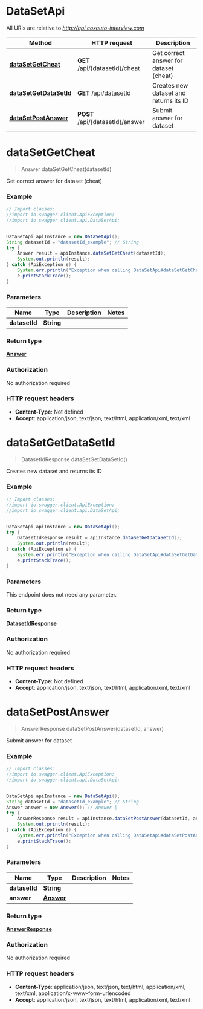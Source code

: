 # DataSetApi

All URIs are relative to *http://api.coxauto-interview.com*

Method | HTTP request | Description
------------- | ------------- | -------------
[**dataSetGetCheat**](DataSetApi.md#dataSetGetCheat) | **GET** /api/{datasetId}/cheat | Get correct answer for dataset (cheat)
[**dataSetGetDataSetId**](DataSetApi.md#dataSetGetDataSetId) | **GET** /api/datasetId | Creates new dataset and returns its ID
[**dataSetPostAnswer**](DataSetApi.md#dataSetPostAnswer) | **POST** /api/{datasetId}/answer | Submit answer for dataset


<a name="dataSetGetCheat"></a>
# **dataSetGetCheat**
> Answer dataSetGetCheat(datasetId)

Get correct answer for dataset (cheat)

### Example
```java
// Import classes:
//import io.swagger.client.ApiException;
//import io.swagger.client.api.DataSetApi;


DataSetApi apiInstance = new DataSetApi();
String datasetId = "datasetId_example"; // String | 
try {
    Answer result = apiInstance.dataSetGetCheat(datasetId);
    System.out.println(result);
} catch (ApiException e) {
    System.err.println("Exception when calling DataSetApi#dataSetGetCheat");
    e.printStackTrace();
}
```

### Parameters

Name | Type | Description  | Notes
------------- | ------------- | ------------- | -------------
 **datasetId** | **String**|  |

### Return type

[**Answer**](Answer.md)

### Authorization

No authorization required

### HTTP request headers

 - **Content-Type**: Not defined
 - **Accept**: application/json, text/json, text/html, application/xml, text/xml

<a name="dataSetGetDataSetId"></a>
# **dataSetGetDataSetId**
> DatasetIdResponse dataSetGetDataSetId()

Creates new dataset and returns its ID

### Example
```java
// Import classes:
//import io.swagger.client.ApiException;
//import io.swagger.client.api.DataSetApi;


DataSetApi apiInstance = new DataSetApi();
try {
    DatasetIdResponse result = apiInstance.dataSetGetDataSetId();
    System.out.println(result);
} catch (ApiException e) {
    System.err.println("Exception when calling DataSetApi#dataSetGetDataSetId");
    e.printStackTrace();
}
```

### Parameters
This endpoint does not need any parameter.

### Return type

[**DatasetIdResponse**](DatasetIdResponse.md)

### Authorization

No authorization required

### HTTP request headers

 - **Content-Type**: Not defined
 - **Accept**: application/json, text/json, text/html, application/xml, text/xml

<a name="dataSetPostAnswer"></a>
# **dataSetPostAnswer**
> AnswerResponse dataSetPostAnswer(datasetId, answer)

Submit answer for dataset

### Example
```java
// Import classes:
//import io.swagger.client.ApiException;
//import io.swagger.client.api.DataSetApi;


DataSetApi apiInstance = new DataSetApi();
String datasetId = "datasetId_example"; // String | 
Answer answer = new Answer(); // Answer | 
try {
    AnswerResponse result = apiInstance.dataSetPostAnswer(datasetId, answer);
    System.out.println(result);
} catch (ApiException e) {
    System.err.println("Exception when calling DataSetApi#dataSetPostAnswer");
    e.printStackTrace();
}
```

### Parameters

Name | Type | Description  | Notes
------------- | ------------- | ------------- | -------------
 **datasetId** | **String**|  |
 **answer** | [**Answer**](Answer.md)|  |

### Return type

[**AnswerResponse**](AnswerResponse.md)

### Authorization

No authorization required

### HTTP request headers

 - **Content-Type**: application/json, text/json, text/html, application/xml, text/xml, application/x-www-form-urlencoded
 - **Accept**: application/json, text/json, text/html, application/xml, text/xml

